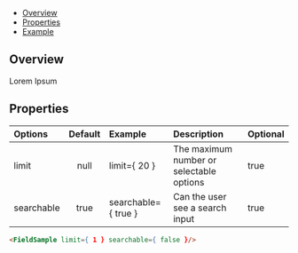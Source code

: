- [Overview](#overview)
- [Properties](#properties)
- [Example](#example)


## Overview

Lorem Ipsum

## Properties

| Options         | Default        | Example            | Description                              | Optional       |
| :-------------  |:-------------: | :----------------- | :--------------------------------------- | :------------- |
| limit           | null           | limit={ 20 }       | The maximum number or selectable options | true           |
| searchable      | true           | searchable={ true }  | Can the user see a search input          | true           |

```HTML
<FieldSample limit={ 1 } searchable={ false }/>
```

